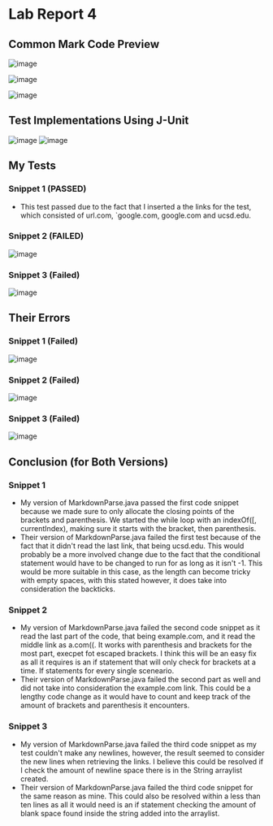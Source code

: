 # Lab Report 4

## Common Mark Code Preview ##
![image](https://user-images.githubusercontent.com/103210240/169740904-a7a56aac-aee9-4e36-a622-34650ef29108.png)

![image](https://user-images.githubusercontent.com/103210240/169740773-4be7338e-799a-4793-842d-0d97a3d70094.png)

![image](https://user-images.githubusercontent.com/103210240/169741006-fca2fb44-bcf1-4d47-b477-0ef4bbeaf0d7.png)









## Test Implementations Using J-Unit ##
![image](https://user-images.githubusercontent.com/103210240/169678935-2de24d20-804d-409e-ac07-e4011a5d99c4.png)
![image](https://user-images.githubusercontent.com/103210240/169679055-da508cef-c903-4da7-b84a-38b30c7c29c2.png)







## My Tests ##
### Snippet 1 (PASSED) ###
- This test passed due to the fact that I inserted a the links for the test, which consisted of url.com, `google.com, google.com and ucsd.edu.
### Snippet 2 (FAILED) ###
![image](https://user-images.githubusercontent.com/103210240/169679190-9094ac2e-a2b7-4973-81f9-22dc04d64eb9.png)
### Snippet 3 (Failed) ###
![image](https://user-images.githubusercontent.com/103210240/169679228-1b171726-b09e-43be-a792-ae4e1dda224d.png)


## Their Errors ##
### Snippet 1 (Failed) ###
![image](https://user-images.githubusercontent.com/103210240/169679173-c43e2d3b-5588-47ed-9817-32c606c973dc.png)
### Snippet 2 (Failed) ###
![image](https://user-images.githubusercontent.com/103210240/169679261-74f48ba0-c42b-4a5e-980a-f06c5025fd29.png)
### Snippet 3 (Failed) ###
![image](https://user-images.githubusercontent.com/103210240/169679277-e9fff3d0-a2a2-443d-8a69-dc0b130c867e.png)


## Conclusion (for Both Versions) ##
### Snippet 1 ###
- My version of MarkdownParse.java passed the first code snippet because we made sure to only allocate the closing points of the brackets and parenthesis. We started the while loop with an indexOf([, currentIndex), making sure it starts with the bracket, then parenthesis.
- Their version of MarkdownParse.java failed the first test because of the fact that it didn't read the last link, that being ucsd.edu. This would probably be a more involved change due to the fact that the conditional statement would have to be changed to run for as long as it isn't -1. This would be more suitable in this case, as the length can become tricky with empty spaces, with this stated however, it does take into consideration the backticks.

### Snippet 2 ###
- My version of MarkdownParse.java failed the second code snippet as it read the last part of the code, that being example.com, and it read the middle link as a.com((. It works with parenthesis and brackets for the most part, execpet fot escaped brackets. I think this will be an easy fix as all it requires is an if statement that will only check for brackets at a time. If statements for every single sceneario.
- Their version of MarkdownParse.java failed the second part as well and did not take into consideration the example.com link. This could be a lengthy code change as it would have to count and keep track of the amount of brackets and parenthesis it encounters.

### Snippet 3 ###
- My version of MarkdownParse.java failed the third code snippet as my test couldn't make any newlines, however, the result seemed to consider the new lines when retrieving the links. I believe this could be resolved if I check the amount of newline space there is in the String arraylist created.
- Their version of MarkdownParse.java failed the third code snippet for the same reason as mine. This could also be resolved within a less than ten lines as all it would need is an if statement checking the amount of blank space found inside the string added into the arraylist.

